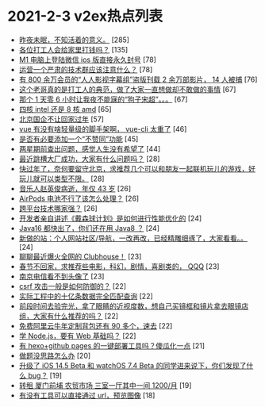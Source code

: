# 2021-2-3 v2ex热点列表

+ [昨夜未眠，不知活着的意义。](https://www.v2ex.com/t/750791#reply285) [285]
+ [各位打工人会给家里打钱吗？](https://www.v2ex.com/t/750898#reply135) [135]
+ [M1 电脑上登陆微信 ios 版直接永久封号](https://www.v2ex.com/t/750850#reply78) [78]
+ [运营一个严肃的技术群应该注意什么？](https://www.v2ex.com/t/750832#reply78) [78]
+ [有 800 余万会员的“人人影视字幕组”盗版刊载 2 余万部影片， 14 人被捕](https://www.v2ex.com/t/750933#reply76) [76]
+ [这个老哥真的是打工人的典范，做了大家一直想做却不敢做的事情](https://www.v2ex.com/t/750848#reply67) [67]
+ [那个 1 天零 6 小时让我夜不能寐的“狗子宋超”。。。](https://www.v2ex.com/t/750958#reply67) [67]
+ [四核 intel 还是 8 核 amd](https://www.v2ex.com/t/750805#reply65) [65]
+ [北京国企不让回家过年](https://www.v2ex.com/t/750951#reply57) [57]
+ [vue 有没有啥轻量级的脚手架啊， vue-cli 太重了](https://www.v2ex.com/t/750830#reply46) [46]
+ [是否有必要添加一个“不赞同”功能](https://www.v2ex.com/t/750973#reply45) [45]
+ [两星期前查出问题，感觉人生没有希望了](https://www.v2ex.com/t/750816#reply44) [44]
+ [最近跳槽大厂成功，大家有什么问题吗？](https://www.v2ex.com/t/750914#reply28) [28]
+ [快过年了，奈何要留守北京，求推荐几个可以和朋友一起联机玩儿的游戏，好玩儿就可以类型不限。](https://www.v2ex.com/t/750934#reply28) [28]
+ [音乐人赵英俊病逝，年仅 43 岁](https://www.v2ex.com/t/750979#reply26) [26]
+ [AirPods 电池不行了该怎么处理？](https://www.v2ex.com/t/750792#reply26) [26]
+ [跨平台技术哪家强？](https://www.v2ex.com/t/750797#reply26) [26]
+ [开发者亲自讲述《戴森球计划》是如何进行性能优化的](https://www.v2ex.com/t/750852#reply24) [24]
+ [Java16 都快出了，你们还在用 Java8 ？](https://www.v2ex.com/t/751042#reply24) [24]
+ [新做的站：个人网站社区/导航，一改再改，已经精雕细琢了，大家看看。。](https://www.v2ex.com/t/750834#reply24) [24]
+ [聊聊最近爆火全网的 Clubhouse！](https://www.v2ex.com/t/750859#reply23) [23]
+ [春节不回家，求推荐些电影，科幻，剧情，喜剧类的， QQQ](https://www.v2ex.com/t/750956#reply23) [23]
+ [南京电信看不到头像了](https://www.v2ex.com/t/750782#reply23) [23]
+ [csrf 攻击一般是如何防御的？](https://www.v2ex.com/t/750856#reply22) [22]
+ [实际工程中的十亿条数据完全匹配查询](https://www.v2ex.com/t/750893#reply22) [22]
+ [前段时间去验完光，拿了眼睛的近视度数，想自己买镜框和镜片拿去眼镜店组，大家有什么推荐的吗？](https://www.v2ex.com/t/750796#reply22) [22]
+ [免费阿里云牛年定制背包还有 90 多个，速去](https://www.v2ex.com/t/750813#reply22) [22]
+ [学 Node.js，要有 Web 基础吗？](https://www.v2ex.com/t/750815#reply22) [22]
+ [有 hexo+github pages 的一键部署工具吗？傻瓜化一点](https://www.v2ex.com/t/750923#reply21) [21]
+ [做题没思路怎么办](https://www.v2ex.com/t/750953#reply20) [20]
+ [升级了 iOS 14.5 Beta 和 watchOS 7.4 Beta 的同学进来说下，你们发现了什么 bug？](https://www.v2ex.com/t/750867#reply19) [19]
+ [转租 厦门前埔 农贸市场 三室一厅其中一间 1200/月](https://www.v2ex.com/t/750835#reply19) [19]
+ [有没有工具可以直接通过 url，预览图像](https://www.v2ex.com/t/750939#reply18) [18]
